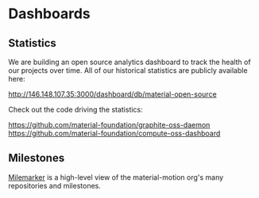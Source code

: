 # Dashboards

## Statistics

We are building an open source analytics dashboard to track the health of our projects over time. All of our historical statistics are publicly available here:

http://146.148.107.35:3000/dashboard/db/material-open-source

Check out the code driving the statistics:

https://github.com/material-foundation/graphite-oss-daemon
https://github.com/material-foundation/compute-oss-dashboard

## Milestones

[Milemarker](https://material-motion.github.io/material-motion-milemarker/) is a high-level view of the material-motion org's many repositories and milestones.
